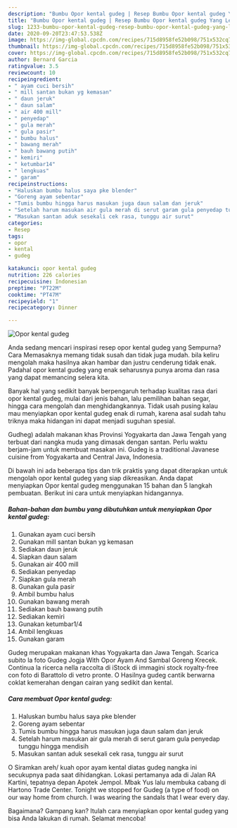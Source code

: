 ```yaml
---
description: "Bumbu Opor kental gudeg | Resep Bumbu Opor kental gudeg Yang Lezat Sekali"
title: "Bumbu Opor kental gudeg | Resep Bumbu Opor kental gudeg Yang Lezat Sekali"
slug: 1233-bumbu-opor-kental-gudeg-resep-bumbu-opor-kental-gudeg-yang-lezat-sekali
date: 2020-09-20T23:47:53.538Z
image: https://img-global.cpcdn.com/recipes/715d8958fe52b098/751x532cq70/opor-kental-gudeg-foto-resep-utama.jpg
thumbnail: https://img-global.cpcdn.com/recipes/715d8958fe52b098/751x532cq70/opor-kental-gudeg-foto-resep-utama.jpg
cover: https://img-global.cpcdn.com/recipes/715d8958fe52b098/751x532cq70/opor-kental-gudeg-foto-resep-utama.jpg
author: Bernard Garcia
ratingvalue: 3.5
reviewcount: 10
recipeingredient:
- " ayam cuci bersih"
- " mill santan bukan yg kemasan"
- " daun jeruk"
- " daun salam"
- " air 400 mill"
- " penyedap"
- " gula merah"
- " gula pasir"
- " bumbu halus"
- " bawang merah"
- " bauh bawang putih"
- " kemiri"
- " ketumbar14"
- " lengkuas"
- " garam"
recipeinstructions:
- "Haluskan bumbu halus saya pke blender"
- "Goreng ayam sebentar"
- "Tumis bumbu hingga harus masukan juga daun salam dan jeruk"
- "Setelah harum masukan air gula merah di serut garam gula penyedap tunggu hingga mendisih"
- "Masukan santan aduk sesekali cek rasa, tunggu air surut"
categories:
- Resep
tags:
- opor
- kental
- gudeg

katakunci: opor kental gudeg 
nutrition: 226 calories
recipecuisine: Indonesian
preptime: "PT22M"
cooktime: "PT47M"
recipeyield: "1"
recipecategory: Dinner

---
```



![Opor kental gudeg](https://img-global.cpcdn.com/recipes/715d8958fe52b098/751x532cq70/opor-kental-gudeg-foto-resep-utama.jpg)

Anda sedang mencari inspirasi resep opor kental gudeg yang Sempurna? Cara Memasaknya memang tidak susah dan tidak juga mudah. bila keliru mengolah maka hasilnya akan hambar dan justru cenderung tidak enak. Padahal opor kental gudeg yang enak seharusnya punya aroma dan rasa yang dapat memancing selera kita.

Banyak hal yang sedikit banyak berpengaruh terhadap kualitas rasa dari opor kental gudeg, mulai dari jenis bahan, lalu pemilihan bahan segar, hingga cara mengolah dan menghidangkannya. Tidak usah pusing kalau mau menyiapkan opor kental gudeg enak di rumah, karena asal sudah tahu triknya maka hidangan ini dapat menjadi suguhan spesial.

Gudheg) adalah makanan khas Provinsi Yogyakarta dan Jawa Tengah yang terbuat dari nangka muda yang dimasak dengan santan. Perlu waktu berjam-jam untuk membuat masakan ini. Gudeg is a traditional Javanese cuisine from Yogyakarta and Central Java, Indonesia.


Di bawah ini ada beberapa tips dan trik praktis yang dapat diterapkan untuk mengolah opor kental gudeg yang siap dikreasikan. Anda dapat menyiapkan Opor kental gudeg menggunakan 15 bahan dan 5 langkah pembuatan. Berikut ini cara untuk menyiapkan hidangannya.

<!--inarticleads1-->

##### Bahan-bahan dan bumbu yang dibutuhkan untuk menyiapkan Opor kental gudeg:

1. Gunakan  ayam cuci bersih
1. Gunakan  mill santan bukan yg kemasan
1. Sediakan  daun jeruk
1. Siapkan  daun salam
1. Gunakan  air 400 mill
1. Sediakan  penyedap
1. Siapkan  gula merah
1. Gunakan  gula pasir
1. Ambil  bumbu halus
1. Gunakan  bawang merah
1. Sediakan  bauh bawang putih
1. Sediakan  kemiri
1. Gunakan  ketumbar1/4
1. Ambil  lengkuas
1. Gunakan  garam


Gudeg merupakan makanan khas Yogyakarta dan Jawa Tengah. Scarica subito la foto Gudeg Jogja With Opor Ayam And Sambal Goreng Krecek. Continua la ricerca nella raccolta di iStock di immagini stock royalty-free con foto di Barattolo di vetro pronte. O Hasilnya gudeg cantik berwarna coklat kemerahan dengan cairan yang sedikit dan kental. 

<!--inarticleads2-->

##### Cara membuat Opor kental gudeg:

1. Haluskan bumbu halus saya pke blender
1. Goreng ayam sebentar
1. Tumis bumbu hingga harus masukan juga daun salam dan jeruk
1. Setelah harum masukan air gula merah di serut garam gula penyedap tunggu hingga mendisih
1. Masukan santan aduk sesekali cek rasa, tunggu air surut


O Siramkan areh/ kuah opor ayam kental diatas gudeg nangka ini secukupnya pada saat dihidangkan. Lokasi pertamanya ada di Jalan RA Kartini, tepatnya depan Apotek Jempol. Mbak Yus lalu membuka cabang di Hartono Trade Center. Tonight we stopped for Gudeg (a type of food) on our way home from church. I was wearing the sandals that I wear every day. 

Bagaimana? Gampang kan? Itulah cara menyiapkan opor kental gudeg yang bisa Anda lakukan di rumah. Selamat mencoba!
